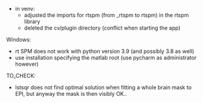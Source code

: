 - in venv:
	- adjusted the imports for rtspm (from _rtspm to rtspm) in the rtspm library
	- deleted the cv/plugin directory (conflict when starting the app)

Windows:
- rt SPM does not work with python version 3.9 (and possibly 3.8 as well)
- use installation specifying the matlab root (use pycharm as administrator however)

TO_CHECK:
- lstsqr does not find optimal solution when fitting a whole brain mask to EPI, but anyway the mask is then visibly OK..
